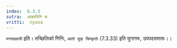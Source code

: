 ```yaml
---
index:  6.3.5
sutra:  आज्ञायिनि च
vritti:  nyasa
---
```


`मनसाज्ञायी` इति। तच्छिलिको णिनिः, `आतो युक् चिण्कृतोः` (7.3.33) इति युगागमः, उपपदसमासः।।

